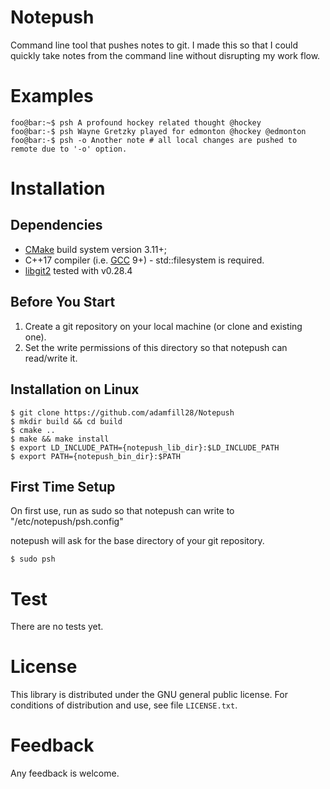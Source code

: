 Notepush
====================================

Command line tool that pushes notes to git. I made this so that I could quickly take notes from the command line without disrupting my work flow. 


Examples
=======



```console
foo@bar:~$ psh A profound hockey related thought @hockey
foo@bar:-$ psh Wayne Gretzky played for edmonton @hockey @edmonton
foo@bar:-$ psh -o Another note # all local changes are pushed to remote due to '-o' option.
```

Installation 
==========================

Dependencies
------------

- [CMake] build system version 3.11+;
- C++17 compiler (i.e. [GCC] 9+) - std::filesystem is required.
- [libgit2] tested with v0.28.4

Before You Start
------------
1. Create a git repository on your local machine (or clone and existing one).
2. Set the write permissions of this directory so that notepush can read/write it.

Installation on Linux
---------------------

    $ git clone https://github.com/adamfill28/Notepush
    $ mkdir build && cd build
    $ cmake ..
    $ make && make install
    $ export LD_INCLUDE_PATH={notepush_lib_dir}:$LD_INCLUDE_PATH
    $ export PATH={notepush_bin_dir}:$PATH
    

First Time Setup
---------------------
On first use, run as sudo so that notepush can write to "/etc/notepush/psh.config"

notepush will ask for the base directory of your git repository.

    $ sudo psh
    
Test
==========================

There are no tests yet.

License
=======

This library is distributed under the GNU general public license. For conditions of distribution and use,
see file `LICENSE.txt`.

Feedback
========

Any feedback is welcome.

[CMake]: https://cmake.org/
[GCC]: https://gcc.gnu.org/
[libgit2]: https://github.com/libgit2/libgit2
